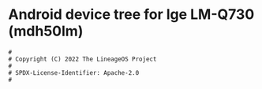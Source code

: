# Android device tree for lge LM-Q730 (mdh50lm)

```
#
# Copyright (C) 2022 The LineageOS Project
#
# SPDX-License-Identifier: Apache-2.0
#
```
